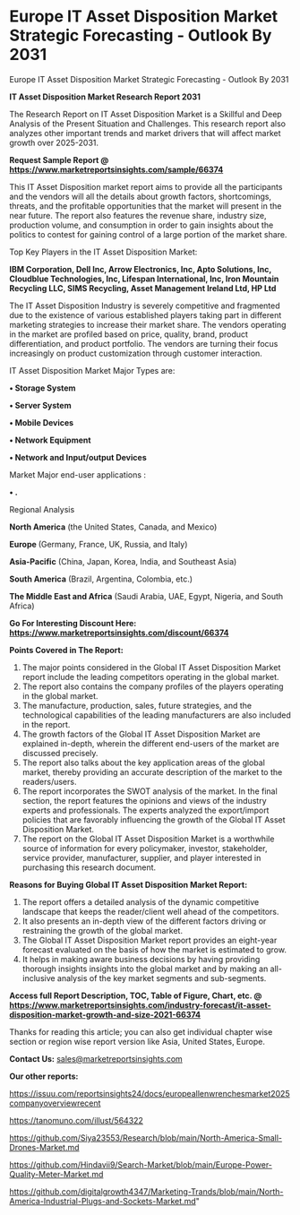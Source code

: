 # Europe IT Asset Disposition Market Strategic Forecasting - Outlook By 2031
Europe IT Asset Disposition Market Strategic Forecasting - Outlook By 2031

<strong>IT Asset Disposition Market Research Report 2031</strong>

The Research Report on IT Asset Disposition Market is a Skillful and Deep Analysis of the Present Situation and Challenges. This research report also analyzes other important trends and market drivers that will affect market growth over 2025-2031.

<strong>Request Sample Report @ <a href=https://www.marketreportsinsights.com/sample/66374>https://www.marketreportsinsights.com/sample/66374</a></strong>

This IT Asset Disposition market report aims to provide all the participants and the vendors will all the details about growth factors, shortcomings, threats, and the profitable opportunities that the market will present in the near future. The report also features the revenue share, industry size, production volume, and consumption in order to gain insights about the politics to contest for gaining control of a large portion of the market share.

Top Key Players in the IT Asset Disposition Market:

<strong>IBM Corporation, Dell Inc, Arrow Electronics, Inc, Apto Solutions, Inc, Cloudblue Technologies, Inc, Lifespan International, Inc, Iron Mountain Recycling LLC, SIMS Recycling, Asset Management Ireland Ltd, HP Ltd</strong>

The IT Asset Disposition Industry is severely competitive and fragmented due to the existence of various established players taking part in different marketing strategies to increase their market share. The vendors operating in the market are profiled based on price, quality, brand, product differentiation, and product portfolio. The vendors are turning their focus increasingly on product customization through customer interaction.

IT Asset Disposition Market Major Types are:

<strong>• Storage System

• Server System

• Mobile Devices

• Network Equipment

• Network and Input/output Devices</strong>

Market Major end-user applications :

<strong>• .</strong>

Regional Analysis

</u><strong><b>North America</b></strong> (the United States, Canada, and Mexico)

<strong><b>Europe </b></strong>(Germany, France, UK, Russia, and Italy)

<strong><b>Asia-Pacific</b></strong> (China, Japan, Korea, India, and Southeast Asia)

<strong><b>South America</b></strong> (Brazil, Argentina, Colombia, etc.)

<strong><b>The Middle East and Africa</b></strong> (Saudi Arabia, UAE, Egypt, Nigeria, and South Africa)

<strong>Go For Interesting Discount Here: <a href=https://www.marketreportsinsights.com/discount/66374>https://www.marketreportsinsights.com/discount/66374</a></strong>

<strong>Points Covered in The Report:</strong>
<ol>
  <li>The major points considered in the Global IT Asset Disposition Market report include the leading competitors operating in the global market.</li>
  <li>The report also contains the company profiles of the players operating in the global market.</li>
  <li>The manufacture, production, sales, future strategies, and the technological capabilities of the leading manufacturers are also included in the report.</li>
  <li>The growth factors of the Global IT Asset Disposition Market are explained in-depth, wherein the different end-users of the market are discussed precisely.</li>
  <li>The report also talks about the key application areas of the global market, thereby providing an accurate description of the market to the readers/users.</li>
  <li>The report incorporates the SWOT analysis of the market. In the final section, the report features the opinions and views of the industry experts and professionals. The experts analyzed the export/import policies that are favorably influencing the growth of the Global IT Asset Disposition Market.</li>
  <li>The report on the Global IT Asset Disposition Market is a worthwhile source of information for every policymaker, investor, stakeholder, service provider, manufacturer, supplier, and player interested in purchasing this research document.</li>
</ol>
<strong>Reasons for Buying Global IT Asset Disposition Market Report:</strong>

<ol>
  <li>The report offers a detailed analysis of the dynamic competitive landscape that keeps the reader/client well ahead of the competitors.</li>
  <li>It also presents an in-depth view of the different factors driving or restraining the growth of the global market.</li>
  <li>The Global IT Asset Disposition Market report provides an eight-year forecast evaluated on the basis of how the market is estimated to grow.</li>
  <li>It helps in making aware business decisions by having providing thorough insights insights into the global market and by making an all-inclusive analysis of the key market segments and sub-segments.</li>
</ol>
<strong>Access full Report Description, TOC, Table of Figure, Chart, etc. @ <a href=https://www.marketreportsinsights.com/industry-forecast/it-asset-disposition-market-growth-and-size-2021-66374>https://www.marketreportsinsights.com/industry-forecast/it-asset-disposition-market-growth-and-size-2021-66374</a></strong>


Thanks for reading this article; you can also get individual chapter wise section or region wise report version like Asia, United States, Europe.

<strong>Contact Us:</strong>
sales@marketreportsinsights.com

<strong>Our other reports:</strong>

<a href=https://issuu.com/reportsinsights24/docs/europeallenwrenchesmarket2025companyoverviewrecent>https://issuu.com/reportsinsights24/docs/europeallenwrenchesmarket2025companyoverviewrecent</a>

<a href=https://tanomuno.com/illust/564322>https://tanomuno.com/illust/564322</a>

<a href=https://github.com/Siya23553/Research/blob/main/North-America-Small-Drones-Market.md>https://github.com/Siya23553/Research/blob/main/North-America-Small-Drones-Market.md</a>

<a href=https://github.com/Hindavii9/Search-Market/blob/main/Europe-Power-Quality-Meter-Market.md>https://github.com/Hindavii9/Search-Market/blob/main/Europe-Power-Quality-Meter-Market.md</a>

<a href=https://github.com/digitalgrowth4347/Marketing-Trands/blob/main/North-America-Industrial-Plugs-and-Sockets-Market.md>https://github.com/digitalgrowth4347/Marketing-Trands/blob/main/North-America-Industrial-Plugs-and-Sockets-Market.md</a>"
